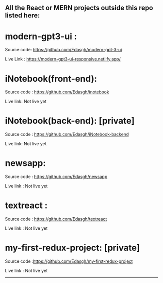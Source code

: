## All the React or MERN projects outside this repo listed here:

# modern-gpt3-ui : 

Source code: https://github.com/Edasgh/modern-gpt-3-ui

Live Link : https://modern-gpt3-ui-responsive.netlify.app/

# iNotebook(front-end): 

Source code : https://github.com/Edasgh/inotebook

Live link: Not live yet

# iNotebook(back-end): [private]

Source code : https://github.com/Edasgh/iNotebook-backend

Live link: Not live yet

# newsapp:

Source code : https://github.com/Edasgh/newsapp

Live link : Not live yet

# textreact :

Source code : https://github.com/Edasgh/textreact

Live link : Not live yet

# my-first-redux-project: [private]

Source code :https://github.com/Edasgh/my-first-redux-project

Live link : Not live yet

___________________________________________________________________________________________


